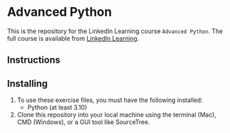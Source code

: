 # Advanced Python
This is the repository for the LinkedIn Learning course `Advanced Python`. The full course is available from [LinkedIn Learning][lil-course-url].

## Instructions


## Installing
1. To use these exercise files, you must have the following installed:
	- Python (at least 3.10)
2. Clone this repository into your local machine using the terminal (Mac), CMD (Windows), or a GUI tool like SourceTree.


[0]: # (Replace these placeholder URLs with actual course URLs)

[lil-course-url]: https://www.linkedin.com/learning/
[lil-thumbnail-url]: http://

